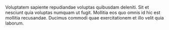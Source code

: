 Voluptatem sapiente repudiandae voluptas quibusdam deleniti. Sit et nesciunt quia voluptas numquam ut fugit. Mollitia eos quo omnis id hic est mollitia recusandae. Ducimus commodi quae exercitationem et illo velit quia laborum.